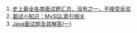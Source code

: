 1. [史上最全各类面试题汇总，没有之一，不接受反驳](https://mp.weixin.qq.com/s?__biz=MzUxNzg0MDc1Mg==&mid=2247485160&idx=1&sn=2fdc8725a3084d4344b22a7170b1f7d1&chksm=f9934cf7cee4c5e1fec094168d86b5be15c3e64a8d4c24e6421e81a7c9560ab5f9d313481653&token=1997642097&lang=zh_CN#rd)
2. [面试小知识：MySQL索引相关](https://mp.weixin.qq.com/s?__biz=MzUxNzg0MDc1Mg==&mid=2247485105&idx=2&sn=c3a26380403874048414c5894ab8e138&chksm=f9934caecee4c5b8944e750657f782e07032d794feb87fe61080f8cc553a4b3583c314c249c2&token=1997642097&lang=zh_CN#rd)
3. [Java面试题及其解答(一)](https://mp.weixin.qq.com/s?__biz=MzUxNzg0MDc1Mg==&mid=2247485172&idx=2&sn=aa361dbd4300dad83ee1eea626aedfe8&chksm=f9934cebcee4c5fd0e6bb61ea7692b9759c68e3f3192fbfbf05d290261ecd6840d9f0472d17c&token=1997642097&lang=zh_CN#rd)


